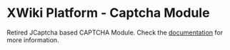 # XWiki Platform - Captcha Module
Retired JCaptcha based CAPTCHA Module. Check the [documentation](https://extensions.xwiki.org/xwiki/bin/view/Extension/Captcha%20Module) for more information.
